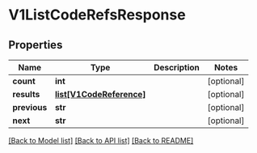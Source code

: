 # V1ListCodeRefsResponse

## Properties
Name | Type | Description | Notes
------------ | ------------- | ------------- | -------------
**count** | **int** |  | [optional] 
**results** | [**list[V1CodeReference]**](V1CodeReference.md) |  | [optional] 
**previous** | **str** |  | [optional] 
**next** | **str** |  | [optional] 

[[Back to Model list]](../README.md#documentation-for-models) [[Back to API list]](../README.md#documentation-for-api-endpoints) [[Back to README]](../README.md)


